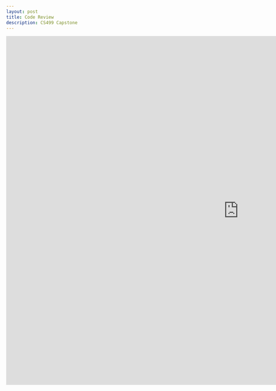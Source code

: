 ```yaml
---
layout: post
title: Code Review
description: CS499 Capstone
---
```


<iframe width="1260" height="945" src="https://youtu.be/5lt3GDEAQVY" frameborder="0" allowfullscreen></iframe>
